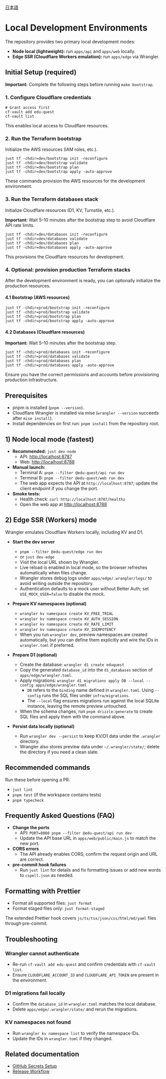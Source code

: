 [日本語](/docs/local-dev.ja.md)

# Local Development Environments

The repository provides two primary local development modes:

- **Node local (lightweight):** run `apps/api` and `apps/web` locally.
- **Edge SSR (Cloudflare Workers emulation):** run `apps/edge` via Wrangler.

## Initial Setup (required)

**Important:** Complete the following steps before running `make bootstrap`.

### 1. Configure Cloudflare credentials

```shell
# Grant access first
cf-vault add edu-quest
cf-vault list
```

This enables local access to Cloudflare resources.

### 2. Run the Terraform bootstrap

Initialize the AWS resources (IAM roles, etc.).

```shell
just tf -chdir=dev/bootstrap init -reconfigure
just tf -chdir=dev/bootstrap validate
just tf -chdir=dev/bootstrap plan
just tf -chdir=dev/bootstrap apply -auto-approve
```

These commands provision the AWS resources for the development environment.

### 3. Run the Terraform databases stack

Initialize Cloudflare resources (D1, KV, Turnstile, etc.).

**Important:** Wait 5–10 minutes after the bootstrap step to avoid Cloudflare API rate limits.

```shell
just tf -chdir=dev/databases init -reconfigure
just tf -chdir=dev/databases validate
just tf -chdir=dev/databases plan
just tf -chdir=dev/databases apply -auto-approve
```

This provisions the Cloudflare resources for development.

### 4. Optional: provision production Terraform stacks

After the development environment is ready, you can optionally initialize the production resources.

#### 4.1 Bootstrap (AWS resources)

```shell
just tf -chdir=prod/bootstrap init -reconfigure
just tf -chdir=prod/bootstrap validate
just tf -chdir=prod/bootstrap plan
just tf -chdir=prod/bootstrap apply -auto-approve
```

#### 4.2 Databases (Cloudflare resources)

**Important:** Wait 5–10 minutes after the bootstrap step.

```shell
just tf -chdir=prod/databases init -reconfigure
just tf -chdir=prod/databases validate
just tf -chdir=prod/databases plan
just tf -chdir=prod/databases apply -auto-approve
```

Ensure you have the correct permissions and accounts before provisioning production infrastructure.

## Prerequisites

- pnpm is installed (`pnpm --version`).
- Cloudflare Wrangler is installed via mise (`wrangler --version` succeeds after `mise install`).
- Install dependencies on first run: `pnpm install` from the repository root.

## 1) Node local mode (fastest)

- **Recommended:** `just dev-node`
  - API: <http://localhost:8787>
  - Web: <http://localhost:8788>
- **Manual launch:**
  - Terminal A: `pnpm --filter @edu-quest/api run dev`
  - Terminal B: `pnpm --filter @edu-quest/web run dev`
  - The web app expects the API at `http://localhost:8787`; update the client endpoint if you change the port.
- **Smoke tests:**
  - Health check: `curl http://localhost:8787/healthz`
  - Open the web app at <http://localhost:8788>

## 2) Edge SSR (Workers) mode

Wrangler emulates Cloudflare Workers locally, including KV and D1.

- **Start the dev server**

  - `pnpm --filter @edu-quest/edge run dev`
  - or `just dev-edge`
  - Visit the local URL shown by Wrangler.
  - Live reload is enabled in local mode, so the browser refreshes automatically when files change.
  - Wrangler stores debug logs under `apps/edge/.wrangler/logs/` to avoid writing outside the repository.
  - Authentication defaults to a mock user without Better Auth; set `USE_MOCK_USER=false` to disable the mock.

- **Prepare KV namespaces (optional)**

  - `wrangler kv namespace create KV_FREE_TRIAL`
  - `wrangler kv namespace create KV_AUTH_SESSION`
  - `wrangler kv namespace create KV_RATE_LIMIT`
  - `wrangler kv namespace create KV_IDEMPOTENCY`
  - When you run `wrangler dev`, preview namespaces are created automatically, but you can define them explicitly and wire the IDs in `wrangler.toml` if preferred.

- **Prepare D1 (optional)**

  - Create the database: `wrangler d1 create eduquest`
  - Copy the generated `database_id` into the `d1_databases` section of `apps/edge/wrangler.toml`.
  - Apply migrations: `wrangler d1 migrations apply DB --local --config apps/edge/wrangler.toml`
    - `DB` refers to the `binding` name defined in `wrangler.toml`. Using `--config` runs the SQL files under `infra/migrations`.
    - The `--local` flag ensures migrations run against the local SQLite instance, leaving the remote preview untouched.
  - When the schema changes, run `pnpm drizzle:generate` to create SQL files and apply them with the command above.

- **Persist data locally (optional)**
  - Run `wrangler dev --persist` to keep KV/D1 data under the `.wrangler` directory.
  - Wrangler also stores preview data under `~/.wrangler/state/`; delete the directory if you need a clean slate.

## Recommended commands

Run these before opening a PR:

- `just lint`
- `pnpm test` (if the workspace contains tests)
- `pnpm typecheck`

## Frequently Asked Questions (FAQ)

- **Change the ports**
  - API: `PORT=8080 pnpm --filter @edu-quest/api run dev`
  - Update the API base URL in `apps/web/public/main.js` to match the new port.
- **CORS errors**
  - The API already enables CORS; confirm the request origin and URL are correct.
- **pre-commit hook failures**
  - Run `just lint` for details and fix formatting issues or add new words to `cspell.json` as needed.

## Formatting with Prettier

- Format all supported files: `just format`
- Format staged files only: `just format-staged`

The extended Prettier hook covers `js/ts/tsx/json/css/html/md/yaml` files through pre-commit.

## Troubleshooting

### Wrangler cannot authenticate

- Re-run `cf-vault add edu-quest` and confirm credentials with `cf-vault list`.
- Ensure `CLOUDFLARE_ACCOUNT_ID` and `CLOUDFLARE_API_TOKEN` are present in the environment.

### D1 migrations fail locally

- Confirm the `database_id` in `wrangler.toml` matches the local database.
- Delete `apps/edge/.wrangler/state/` and rerun the migrations.

### KV namespaces not found

- Run `wrangler kv namespace list` to verify the namespace IDs.
- Update the IDs in `wrangler.toml` if they changed.

## Related documentation

- [GitHub Secrets Setup](./github-secrets-setup.md)
- [Release Workflow](./release-workflow.md)
